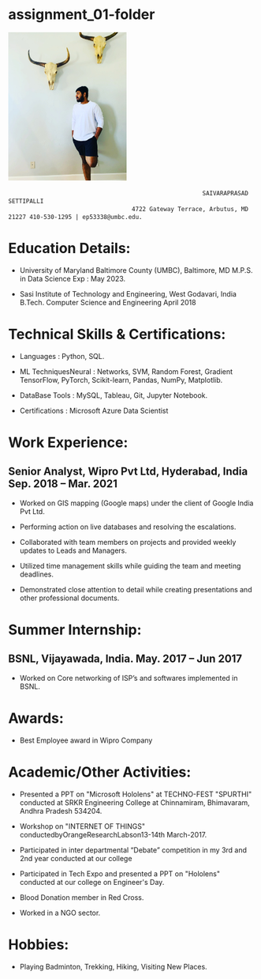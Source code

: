 # assignment_01-folder

<img src = "https://github.com/settipallis18/assignment_01-folder/blob/main/CEE92554-25FD-4C44-B6B6-41AB13754AC1_1_105_c.jpeg" height = 300/>

                                                           SAIVARAPRASAD SETTIPALLI
                                       4722 Gateway Terrace, Arbutus, MD 21227 410-530-1295 | ep53338@umbc.edu.            

# Education Details:

- University of Maryland Baltimore County (UMBC), Baltimore, MD
  M.P.S. in Data Science                                                        Exp : May 2023.

- Sasi Institute of Technology and Engineering, West Godavari, India B.Tech.
  Computer Science and Engineering                                                April 2018

# Technical Skills & Certifications: 

- Languages : Python, SQL.                                      
 
- ML TechniquesNeural : Networks, SVM, Random Forest, Gradient TensorFlow, PyTorch, Scikit-learn, Pandas, NumPy, Matplotlib.

- DataBase Tools : MySQL, Tableau, Git, Jupyter Notebook. 

- Certifications : Microsoft Azure Data Scientist

# Work Experience:

## Senior Analyst, Wipro Pvt Ltd, Hyderabad, India Sep. 2018 – Mar. 2021

- Worked on GIS mapping (Google maps) under the client of Google India Pvt Ltd.

- Performing action on live databases and resolving the escalations.

- Collaborated with team members on projects and provided weekly updates to Leads and Managers.

- Utilized time management skills while guiding the team and meeting deadlines.

- Demonstrated close attention to detail while creating presentations and other professional documents.

# Summer Internship:

## BSNL, Vijayawada, India.         May. 2017 – Jun 2017

- Worked on Core networking of ISP’s and softwares implemented in BSNL.

# Awards:

- Best Employee award in Wipro Company

# Academic/Other Activities:

- Presented a PPT on "Microsoft Hololens" at TECHNO-FEST "SPURTHI" conducted at SRKR Engineering College at Chinnamiram, Bhimavaram, Andhra Pradesh 534204.

- Workshop on "INTERNET OF THINGS" conductedbyOrangeResearchLabson13-14th March-2017.

- Participated in inter departmental “Debate” competition in my 3rd and 2nd year conducted at our college

- Participated in Tech Expo and presented a PPT on "Hololens" conducted at our college on Engineer's Day.

- Blood Donation member in Red Cross.

- Worked in a NGO sector.

# Hobbies:

- Playing Badminton, Trekking, Hiking, Visiting New Places.






  
